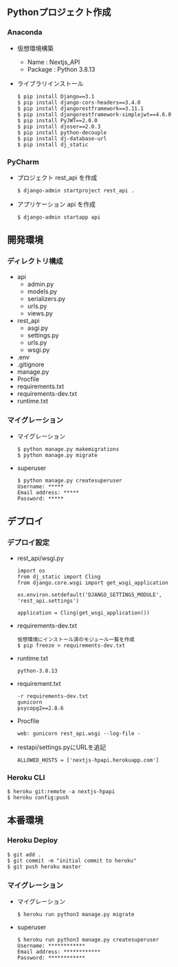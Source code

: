 ## Pythonプロジェクト作成
### Anaconda
* 仮想環境構築
  * Name : Nextjs_API
  * Package : Python 3.8.13

* ライブラリインストール
  ```
  $ pip install Django==3.1
  $ pip install django-cors-headers==3.4.0
  $ pip install djangorestframework==3.11.1
  $ pip install djangorestframework-simplejwt==4.6.0
  $ pip install PyJWT==2.0.0
  $ pip install djoser==2.0.3
  $ pip install python-decouple
  $ pip install dj-database-url
  $ pip install dj_static
  ```

### PyCharm
* プロジェクト rest_api を作成
  ```
  $ django-admin startproject rest_api .
  ```

* アプリケーション api を作成
  ```
  $ django-admin startapp api
  ```

## 開発環境
### ディレクトリ構成
* api
  * admin.py
  * models.py
  * serializers.py
  * urls.py
  * views.py
* rest_api
  * asgi.py
  * settings.py
  * urls.py
  * wsgi.py
* .env
* .gitignore
* manage.py
* Procfile
* requirements.txt
* requirements-dev.txt
* runtime.txt

### マイグレーション
* マイグレーション
  ```
  $ python manage.py makemigrations
  $ python manage.py migrate 
  ```

* superuser
  ```
  $ python manage.py createsuperuser
  Username: *****
  Email address: *****
  Password: *****
  ```

## デプロイ
### デプロイ設定
* rest_api/wsgi.py
  ```
  import os
  from dj_static import Cling
  from django.core.wsgi import get_wsgi_application

  os.environ.setdefault('DJANGO_SETTINGS_MODULE', 'rest_api.settings')

  application = Cling(get_wsgi_application())
  ```
* requirements-dev.txt
  ```
  仮想環境にインストール済のモジュール一覧を作成
  $ pip freeze > requirements-dev.txt
  ```
* runtime.txt
  ```
  python-3.8.13
  ```
* requirement.txt
  ```
  -r requirements-dev.txt
  gunicorn
  psycopg2==2.8.6
  ```
* Procfile
  ```
  web: gunicorn rest_api.wsgi --log-file -
  ```
* restapi/settings.pyにURLを追記
  ```
  ALLOWED_HOSTS = ['nextjs-hpapi.herokuapp.com']
  ```

### Heroku CLI
  ```
  $ heroku git:remote -a nextjs-hpapi
  $ heroku config:push
  ```

## 本番環境
### Heroku Deploy
  ```
  $ git add .
  $ git commit -m "initial commit to heroku"
  $ git push heroku master
  ```

### マイグレーション
* マイグレーション
  ```
  $ heroku run python3 manage.py migrate
  ```

* superuser
  ```
  $ heroku run python3 manage.py createsuperuser
  Username: ************
  Email address: ************
  Password: ************
  ```
